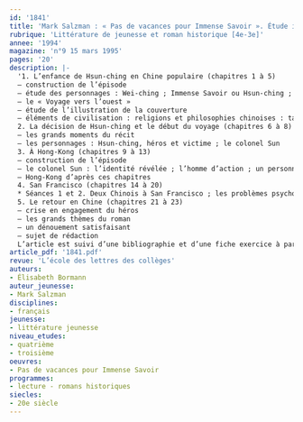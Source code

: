 ```yaml
---
id: '1841'
title: 'Mark Salzman : « Pas de vacances pour Immense Savoir ». Étude intégrale '
rubrique: 'Littérature de jeunesse et roman historique [4e-3e]'
annee: '1994'
magazine: 'n°9 15 mars 1995'
pages: '20'
description: |-
  '1. L’enfance de Hsun-ching en Chine populaire (chapitres 1 à 5)
  – construction de l’épisode
  – étude des personnages : Wei-ching ; Immense Savoir ou Hsun-ching ; l’homme mystérieux
  – le « Voyage vers l’ouest »
  – étude de l’illustration de la couverture
  – éléments de civilisation : religions et philosophies chinoises : taoïsme et bouddhisme ; arrière-plan historique
  2. La décision de Hsun-ching et le début du voyage (chapitres 6 à 8)
  – les grands moments du récit
  – les personnages : Hsun-ching, héros et victime ; le colonel Sun
  3. À Hong-Kong (chapitres 9 à 13)
  – construction de l’épisode
  – le colonel Sun : l’identité révélée ; l’homme d’action ; un personnage comique
  – Hong-Kong d’après ces chapitres
  4. San Francisco (chapitres 14 à 20)
  * Séances 1 et 2. Deux Chinois à San Francisco ; les problèmes psychologiques de Hsun-ching
  5. Le retour en Chine (chapitres 21 à 23)
  – crise en engagement du héros
  – les grands thèmes du roman
  – un dénouement satisfaisant
  – sujet de rédaction
  L’article est suivi d’une bibliographie et d’une fiche exercice à partir d’un extrait de « La Case de l’oncle Sam », d’Henri Troyat.'
article_pdf: '1841.pdf'
revue: 'L’école des lettres des collèges'
auteurs:
- Élisabeth Bormann
auteur_jeunesse:
- Mark Salzman
disciplines:
- français
jeunesse:
- littérature jeunesse
niveau_etudes:
- quatrième
- troisième
oeuvres:
- Pas de vacances pour Immense Savoir
programmes:
- lecture - romans historiques
siecles:
- 20e siècle
---
```

